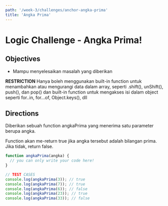 ```yaml
---
path: '/week-3/challenges/anchor-angka-prima'
title: 'Angka Prima'
---
```


# Logic Challenge - Angka Prima!

## Objectives

- Mampu menyelesaikan masalah yang diberikan

**RESTRICTION**
Hanya boleh menggunakan built-in function untuk menambahkan atau mengurangi data dalam array, seperti .shift(), unShift(), push(), dan pop() dan built-in function untuk mengakses isi dalam object seperti for..in, for...of, Object.keys(), dll

## Directions

Diberikan sebuah function angkaPrima yang menerima satu parameter berupa angka.

Function akan me-return true jika angka tersebut adalah bilangan prima. Jika tidak, return false.

```JavaScript
function angkaPrima(angka) {
  // you can only write your code here!
}

// TEST CASES
console.log(angkaPrima(3)); // true
console.log(angkaPrima(7)); // true
console.log(angkaPrima(6)); // false
console.log(angkaPrima(23)); // true
console.log(angkaPrima(33)); // false
```
